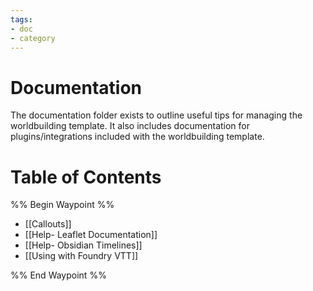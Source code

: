 ```yaml
---
tags:
- doc
- category
---
```

# Documentation
The documentation folder exists to outline useful tips for managing the worldbuilding template. It also includes documentation for plugins/integrations included with the worldbuilding template.
# Table of Contents
%% Begin Waypoint %%
- [[Callouts]]
- [[Help- Leaflet Documentation]]
- [[Help- Obsidian Timelines]]
- [[Using with Foundry VTT]]

%% End Waypoint %%
